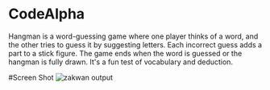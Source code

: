 # CodeAlpha
Hangman is a word-guessing game where one player thinks of a word, and the other tries to guess it by suggesting letters. Each incorrect guess adds a part to a stick figure. The game ends when the word is guessed or the hangman is fully drawn. It's a fun test of vocabulary and deduction.


#Screen Shot
![zakwan output](https://github.com/user-attachments/assets/73b1140f-332e-49aa-8022-6910cbc8bd86)
